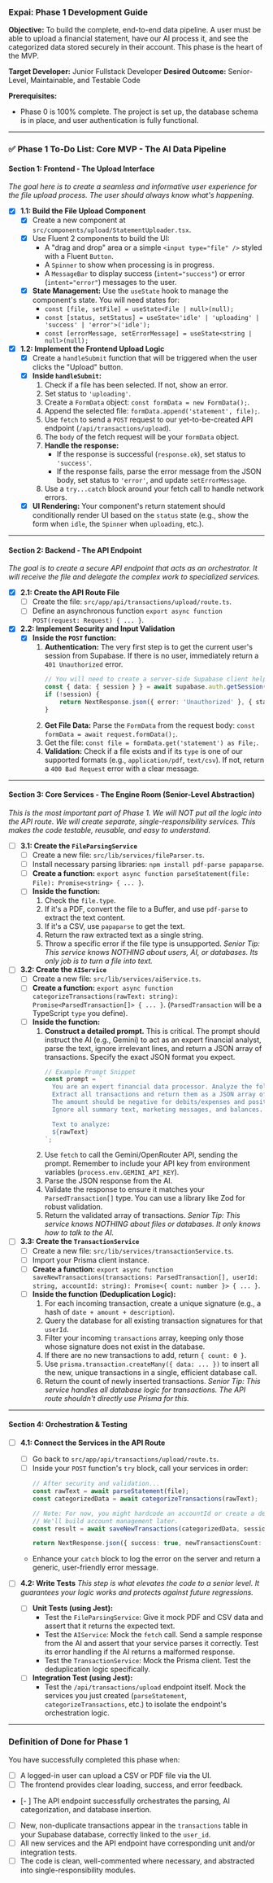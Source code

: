 ### **Expai: Phase 1 Development Guide**

**Objective:** To build the complete, end-to-end data pipeline. A user must be able to upload a financial statement, have our AI process it, and see the categorized data stored securely in their account. This phase is the heart of the MVP.

**Target Developer:** Junior Fullstack Developer
**Desired Outcome:** Senior-Level, Maintainable, and Testable Code

**Prerequisites:**
*   Phase 0 is 100% complete. The project is set up, the database schema is in place, and user authentication is fully functional.

---

### ✅ **Phase 1 To-Do List: Core MVP - The AI Data Pipeline**

#### **Section 1: Frontend - The Upload Interface**
*The goal here is to create a seamless and informative user experience for the file upload process. The user should always know what's happening.*

-   [x] **1.1: Build the File Upload Component**
    -   [x] Create a new component at `src/components/upload/StatementUploader.tsx`.
    -   [x] Use Fluent 2 components to build the UI:
        -   A "drag and drop" area or a simple `<input type="file" />` styled with a Fluent `Button`.
        -   A `Spinner` to show when processing is in progress.
        -   A `MessageBar` to display success (`intent="success"`) or error (`intent="error"`) messages to the user.
    -   [x] **State Management:** Use the `useState` hook to manage the component's state. You will need states for:
        -   `const [file, setFile] = useState<File | null>(null);`
        -   `const [status, setStatus] = useState<'idle' | 'uploading' | 'success' | 'error'>('idle');`
        -   `const [errorMessage, setErrorMessage] = useState<string | null>(null);`

-   [x] **1.2: Implement the Frontend Upload Logic**
    -   [x] Create a `handleSubmit` function that will be triggered when the user clicks the "Upload" button.
    -   [x] **Inside `handleSubmit`:**
        1.  Check if a file has been selected. If not, show an error.
        2.  Set status to `'uploading'`.
        3.  Create a `FormData` object: `const formData = new FormData();`.
        4.  Append the selected file: `formData.append('statement', file);`.
        5.  Use `fetch` to send a `POST` request to our yet-to-be-created API endpoint (`/api/transactions/upload`).
        6.  The `body` of the fetch request will be your `formData` object.
        7.  **Handle the response:**
            -   If the response is successful (`response.ok`), set status to `'success'`.
            -   If the response fails, parse the error message from the JSON body, set status to `'error'`, and update `setErrorMessage`.
        8.  Use a `try...catch` block around your fetch call to handle network errors.
    -   [x] **UI Rendering:** Your component's return statement should conditionally render UI based on the `status` state (e.g., show the form when `idle`, the `Spinner` when `uploading`, etc.).

---

#### **Section 2: Backend - The API Endpoint**
*The goal is to create a secure API endpoint that acts as an orchestrator. It will receive the file and delegate the complex work to specialized services.*

-   [x] **2.1: Create the API Route File**
    -   [ ] Create the file: `src/app/api/transactions/upload/route.ts`.
    -   [ ] Define an asynchronous function `export async function POST(request: Request) { ... }`.

-   [x] **2.2: Implement Security and Input Validation**
    -   [x] **Inside the `POST` function:**
        1.  **Authentication:** The very first step is to get the current user's session from Supabase. If there is no user, immediately return a `401 Unauthorized` error.
            ```typescript
            // You will need to create a server-side Supabase client helper
            const { data: { session } } = await supabase.auth.getSession();
            if (!session) {
                return NextResponse.json({ error: 'Unauthorized' }, { status: 401 });
            }
            ```
        2.  **Get File Data:** Parse the `FormData` from the request body: `const formData = await request.formData();`.
        3.  Get the file: `const file = formData.get('statement') as File;`.
        4.  **Validation:** Check if a file exists and if its `type` is one of our supported formats (e.g., `application/pdf`, `text/csv`). If not, return a `400 Bad Request` error with a clear message.

---

#### **Section 3: Core Services - The Engine Room (Senior-Level Abstraction)**
*This is the most important part of Phase 1. We will NOT put all the logic into the API route. We will create separate, single-responsibility services. This makes the code testable, reusable, and easy to understand.*

-   [ ] **3.1: Create the `FileParsingService`**
    -   [ ] Create a new file: `src/lib/services/fileParser.ts`.
    -   [ ] Install necessary parsing libraries: `npm install pdf-parse papaparse`.
    -   [ ] **Create a function:** `export async function parseStatement(file: File): Promise<string> { ... }`.
    -   [ ] **Inside the function:**
        1.  Check the `file.type`.
        2.  If it's a PDF, convert the file to a Buffer, and use `pdf-parse` to extract the text content.
        3.  If it's a CSV, use `papaparse` to get the text.
        4.  Return the raw extracted text as a single string.
        5.  Throw a specific error if the file type is unsupported.
    *Senior Tip: This service knows NOTHING about users, AI, or databases. Its only job is to turn a file into text.*

-   [ ] **3.2: Create the `AIService`**
    -   [ ] Create a new file: `src/lib/services/aiService.ts`.
    -   [ ] **Create a function:** `export async function categorizeTransactions(rawText: string): Promise<ParsedTransaction[]> { ... }`. (`ParsedTransaction` will be a TypeScript `type` you define).
    -   [ ] **Inside the function:**
        1.  **Construct a detailed prompt.** This is critical. The prompt should instruct the AI (e.g., Gemini) to act as an expert financial analyst, parse the text, ignore irrelevant lines, and return a JSON array of transactions. Specify the exact JSON format you expect.
            ```typescript
            // Example Prompt Snippet
            const prompt = `
              You are an expert financial data processor. Analyze the following text from a bank statement.
              Extract all transactions and return them as a JSON array of objects with this exact structure: { "date": "YYYY-MM-DD", "description": "Transaction Description", "amount": 123.45 }.
              The amount should be negative for debits/expenses and positive for credits/income.
              Ignore all summary text, marketing messages, and balances. Only return the JSON array.

              Text to analyze:
              ${rawText}
            `;
            ```
        2.  Use `fetch` to call the Gemini/OpenRouter API, sending the prompt. Remember to include your API key from environment variables (`process.env.GEMINI_API_KEY`).
        3.  Parse the JSON response from the AI.
        4.  Validate the response to ensure it matches your `ParsedTransaction[]` type. You can use a library like Zod for robust validation.
        5.  Return the validated array of transactions.
    *Senior Tip: This service knows NOTHING about files or databases. It only knows how to talk to the AI.*

-   [ ] **3.3: Create the `TransactionService`**
    -   [ ] Create a new file: `src/lib/services/transactionService.ts`.
    -   [ ] Import your Prisma client instance.
    -   [ ] **Create a function:** `export async function saveNewTransactions(transactions: ParsedTransaction[], userId: string, accountId: string): Promise<{ count: number }> { ... }`.
    -   [ ] **Inside the function (Deduplication Logic):**
        1.  For each incoming transaction, create a unique signature (e.g., a hash of `date + amount + description`).
        2.  Query the database for all existing transaction signatures for that `userId`.
        3.  Filter your incoming `transactions` array, keeping only those whose signature does not exist in the database.
        4.  If there are no new transactions to add, return `{ count: 0 }`.
        5.  Use `prisma.transaction.createMany({ data: ... })` to insert all the new, unique transactions in a single, efficient database call.
        6.  Return the count of newly inserted transactions.
    *Senior Tip: This service handles all database logic for transactions. The API route shouldn't directly use Prisma for this.*

---

#### **Section 4: Orchestration & Testing**

-   [ ] **4.1: Connect the Services in the API Route**
    -   [ ] Go back to `src/app/api/transactions/upload/route.ts`.
    -   [ ] Inside your `POST` function's `try` block, call your services in order:
        ```typescript
        // After security and validation...
        const rawText = await parseStatement(file);
        const categorizedData = await categorizeTransactions(rawText);

        // Note: For now, you might hardcode an accountId or create a default one.
        // We'll build account management later.
        const result = await saveNewTransactions(categorizedData, session.user.id, someAccountId);

        return NextResponse.json({ success: true, newTransactionsCount: result.count });
        ```
    -   Enhance your `catch` block to log the error on the server and return a generic, user-friendly error message.

-   [ ] **4.2: Write Tests**
    *This step is what elevates the code to a senior level. It guarantees your logic works and protects against future regressions.*
    -   [ ] **Unit Tests (using Jest):**
        -   Test the `FileParsingService`: Give it mock PDF and CSV data and assert that it returns the expected text.
        -   Test the `AIService`: Mock the `fetch` call. Send a sample response from the AI and assert that your service parses it correctly. Test its error handling if the AI returns a malformed response.
        -   Test the `TransactionService`: Mock the Prisma client. Test the deduplication logic specifically.
    -   [ ] **Integration Test (using Jest):**
        -   Test the `/api/transactions/upload` endpoint itself. Mock the services you just created (`parseStatement`, `categorizeTransactions`, etc.) to isolate the endpoint's orchestration logic.

---

### **Definition of Done for Phase 1**

You have successfully completed this phase when:
-   [ ] A logged-in user can upload a CSV or PDF file via the UI.
-   [ ] The frontend provides clear loading, success, and error feedback.
-   [- ] The API endpoint successfully orchestrates the parsing, AI categorization, and database insertion.
-   [ ] New, non-duplicate transactions appear in the `transactions` table in your Supabase database, correctly linked to the `user_id`.
-   [ ] All new services and the API endpoint have corresponding unit and/or integration tests.
-   [ ] The code is clean, well-commented where necessary, and abstracted into single-responsibility modules.
